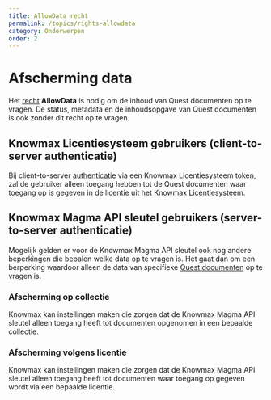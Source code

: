 ```yaml
---
title: AllowData recht 
permalink: /topics/rights-allowdata
category: Onderwerpen
order: 2
---
```


# Afscherming data
Het [recht](/concepts/rights) **AllowData** is nodig om de inhoud van Quest documenten op te  vragen. De status, metadata en de inhoudsopgave van Quest documenten is ook zonder dit recht op te vragen.

## Knowmax Licentiesysteem gebruikers (client-to-server authenticatie)
Bij client-to-server [authenticatie](/concepts/authentication) via een Knowmax Licentiesysteem token, zal de gebruiker alleen toegang hebben tot de Quest documenten waar toegang op is gegeven in de licentie uit het Knowmax Licentiesysteem.

## Knowmax Magma API sleutel gebruikers (server-to-server authenticatie)
Mogelijk gelden er voor de Knowmax Magma API sleutel ook nog andere beperkingen die bepalen welke data op te vragen is. Het gaat dan om een berperking waardoor alleen de data van specifieke [Quest documenten](/concepts/quest-id) op te vragen is.

### Afscherming op collectie
Knowmax kan instellingen maken die zorgen dat de Knowmax Magma API sleutel alleen toegang heeft tot documenten opgenomen in een bepaalde collectie.

### Afscherming volgens licentie
Knowmax kan instellingen maken die zorgen dat de Knowmax Magma API sleutel alleen toegang heeft tot documenten waar toegang op gegeven wordt via een bepaalde licentie.